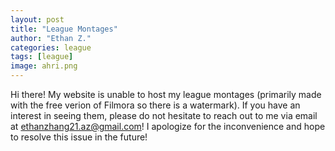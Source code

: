 ```yaml
---
layout: post
title: "League Montages"
author: "Ethan Z."
categories: league
tags: [league]
image: ahri.png
---
```


Hi there! My website is unable to host my league montages (primarily made with the free verion of Filmora so there is a watermark). If you have an interest in seeing them, please do not hesitate to reach out to me via email at ethanzhang21.az@gmail.com! I apologize for the inconvenience and hope to resolve this issue in the future!